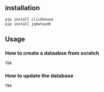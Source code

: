 ## installation

```bash
pip install clickhouse
pip install jqdatasdk
```

## Usage

### How to create a dataabse from scratch
```python
TBA
```

### How to update the database
```python
TBA
```

